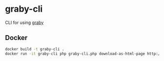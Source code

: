 # graby-cli

CLI for using [graby](https://github.com/j0k3r/graby)

## Docker
```bash
docker build -t graby-cli .
docker run -it graby-cli php graby-cli.php download-as-html-page http://www.bbc.com/news/entertainment-arts-32547474
```

